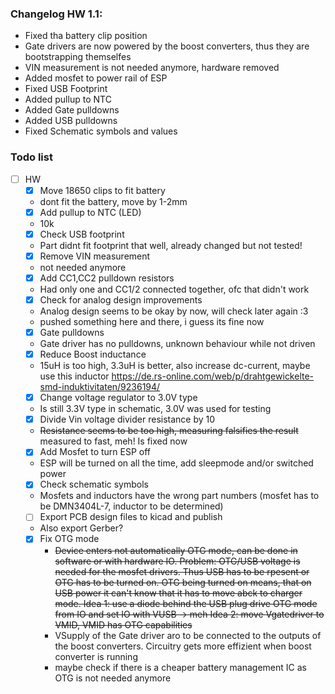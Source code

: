 ### Changelog HW 1.1:

- Fixed tha battery clip position
- Gate drivers are now powered by the boost converters, thus they are bootstrapping themselfes
- VIN measurement is not needed anymore, hardware removed
- Added mosfet to power rail of ESP
- Fixed USB Footprint
- Added pullup to NTC
- Added Gate pulldowns
- Added USB pulldowns
- Fixed Schematic symbols and values



### Todo list

- [ ] HW
	- [x] Move 18650 clips to fit battery
	- dont fit the battery, move by 1-2mm
	- [x] Add pullup to NTC (LED)
	- 10k
	- [x] Check USB footprint
	- Part didnt fit footprint that well, already changed but not tested!
	- [x] Remove VIN measurement
	- not needed anymore
	- [x] Add CC1,CC2 pulldown resistors
	- Had only one and CC1/2 connected together, ofc that didn't work
	- [x] Check for analog design improvements
	- Analog design seems to be okay by now, will check later again :3
	- pushed something here and there, i guess its fine now
	- [x] Gate pulldowns
	- Gate driver has no pulldowns, unknown behaviour while not driven
	- [x] Reduce Boost inductance
	- 15uH is too high, 3.3uH is better, also increase dc-current, maybe use this inductor https://de.rs-online.com/web/p/drahtgewickelte-smd-induktivitaten/9236194/
	- [x] Change voltage regulator to 3.0V type
	- Is still 3.3V type in schematic, 3.0V was used for testing
	- [x] Divide Vin voltage divider resistance by 10
	- ~~Resistance seems to be too high, measuring falsifies the result~~ measured to fast, meh! Is fixed now
	- [x] Add Mosfet to turn ESP off
	- ESP will be turned on all the time, add sleepmode and/or switched power 
	- [x] Check schematic symbols
	- Mosfets and inductors have the wrong part numbers (mosfet has to be DMN3404L-7, inductor to be determined)
	- [ ] Export PCB design files to kicad and publish
	- Also export Gerber?
	- [x] Fix OTG mode
		- ~~Device enters not automatically OTG mode, can be done in software or with hardware IO. Problem: OTG/USB voltage is needed for the mosfet drivers. Thus USB has to be rpesent or OTG has 
to be turned on. OTG being turned on means, that on USB power it can't know that it has to move abck to charger mode. Idea 1: use a diode behind the USB plug drive OTG mode from IO and set IO with VUSB 
-> meh Idea 2: move Vgatedriver to VMID, VMID has OTG capabilities~~
		- VSupply of the Gate driver aro to be connected to the outputs of the boost converters. Circuitry gets more effizient when boost converter is running
		- maybe check if there is a cheaper battery management IC as OTG is not needed anymore

